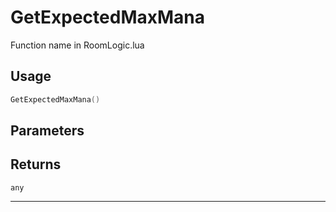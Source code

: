 # GetExpectedMaxMana
Function name in RoomLogic.lua
## Usage
```lua
GetExpectedMaxMana()
```
## Parameters

## Returns
`any`

---
